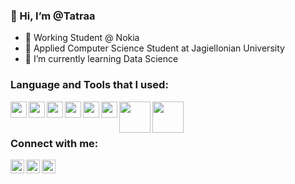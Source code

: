 ### 👋 Hi, I’m @Tatraa
- :office: Working Student @ Nokia
- :school: Applied Computer Science Student at Jagiellonian University
- 🌱 I’m currently learning Data Science

### Language and Tools that I used:
<img align="left" width="26px" src="https://user-images.githubusercontent.com/102294177/199713426-a726d689-c71c-4063-9aaf-aec250afdb13.png" />
<img align="left" width="26px" src="https://user-images.githubusercontent.com/102294177/199713566-62a57d2e-783c-47d7-8209-3767861fc57a.png" />
<img align="left" width="26px" src="https://user-images.githubusercontent.com/102294177/199713912-bfca24b6-51dd-4697-989f-f4c6da142bec.png" />
<img align="left" width="26px" src="https://user-images.githubusercontent.com/102294177/199714480-1c703b9a-f006-4bc4-aa85-5d8ccde4600f.png" />
<img align="left" width="26px" src="https://user-images.githubusercontent.com/102294177/199714106-d4826ff5-1073-4110-9306-8e184fb1e9ea.png" />
<img align="left" width="26px" src="https://user-images.githubusercontent.com/102294177/199714169-78e1f0cc-38bc-4342-b527-4b9d0c21a675.png" />
<img align="left" width="50px" src="https://user-images.githubusercontent.com/102294177/199714341-97b70714-f956-4461-8791-e6aec1080f76.png" />
<img align="left" width="50px" src="https://user-images.githubusercontent.com/102294177/199714637-c84956fc-a730-45f5-b93e-1d9d835ae789.png" />


<br/>
<br/>

### Connect with me:
[<img align="left" width="22px" src="https://user-images.githubusercontent.com/102294177/199711047-1907557b-37bd-4519-8e6b-1365769ad4db.png" />][linkedin]
[<img align="left" width="22px" src="https://user-images.githubusercontent.com/102294177/199711971-21860920-8dea-4397-9c29-a9810fda4d46.png" />][instagram]
[<img align="left" width="22px" src="https://user-images.githubusercontent.com/102294177/199712118-85aed14f-6927-4552-a82a-d2bd8d3f98e7.png" />][facebook]

<br/>
<br/>

[linkedin]: https://www.linkedin.com/in/kacper-tatrocki-b85461226/
[facebook]: https://www.facebook.com/kacper.tatra/
[instagram]: https://www.instagram.com/k.tatrocki_/
